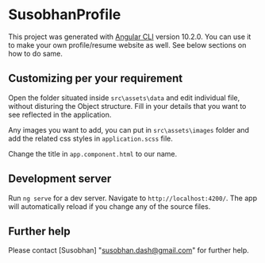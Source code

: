 # SusobhanProfile

This project was generated with [Angular CLI](https://github.com/angular/angular-cli) version 10.2.0. You can use it to make your own profile/resume website as well. See below sections on how to do same.

## Customizing per your requirement

Open the folder situated inside `src\assets\data` and edit individual file, without disturing the Object structure. Fill in your details that you want to see reflected in the application.

Any images you want to add, you can put in `src\assets\images` folder and add the related css styles in `application.scss` file.

Change the title in `app.component.html` to our name.

## Development server

Run `ng serve` for a dev server. Navigate to `http://localhost:4200/`. The app will automatically reload if you change any of the source files.

## Further help

Please contact [Susobhan] "susobhan.dash@gmail.com" for further help.
